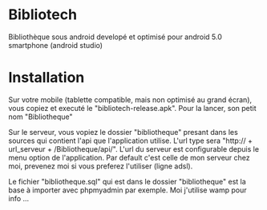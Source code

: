Bibliotech
==========

Bibliothèque sous android developé et optimisé pour android 5.0 smartphone (android studio)

Installation
==========

Sur votre mobile (tablette compatible, mais non optimisé au grand écran), vous copiez et executé
le "bibliotech-release.apk".
Pour la lancer, son petit nom "Bibliotheque"


Sur le serveur, vous vopiez le dossier "bibliotheque" presant dans les sources qui contient l'api
que l'application utilise. L'url type sera "http:// + url_serveur + /Bibliotheque/api/".
L'url du serveur est configurable depuis le menu option de l'application.
Par default c'est celle de mon serveur chez moi, prevenez moi si vous preferez l'utiliser (ligne adsl).

Le fichier "bibliotheque.sql" qui est dans le dossier "bibliotheque" est la base à importer avec
phpmyadmin par exemple.
Moi j'utilise wamp pour info ...